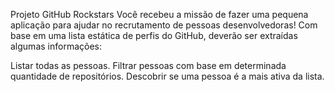 Projeto GitHub Rockstars
Você recebeu a missão de fazer uma pequena aplicação para ajudar no recrutamento de pessoas desenvolvedoras! Com base em uma lista estática de perfis do GitHub, deverão ser extraídas algumas informações:

Listar todas as pessoas.
Filtrar pessoas com base em determinada quantidade de repositórios.
Descobrir se uma pessoa é a mais ativa da lista.